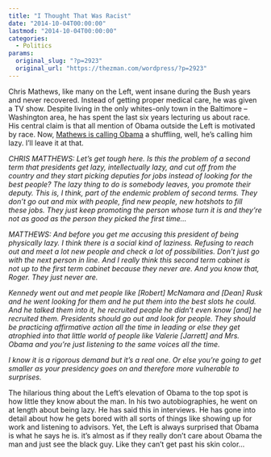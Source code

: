 ```yaml
---
title: "I Thought That Was Racist"
date: "2014-10-04T00:00:00"
lastmod: "2014-10-04T00:00:00"
categories:
  - Politics
params:
  original_slug: "?p=2923"
  original_url: "https://thezman.com/wordpress/?p=2923"
---
```


Chris Mathews, like many on the Left, went insane during the Bush years
and never recovered. Instead of getting proper medical care, he was
given a TV show. Despite living in the only whites-only town in the
Baltimore – Washington area, he has spent the last six years lecturing
us about race. His central claim is that all mention of Obama outside
the Left is motivated by race. Now, <a
href="http://www.realclearpolitics.com/video/2014/10/01/chris_matthews_obama_getting_intellectually_lazy_atrophied_by_people_like_valerie_jarrett_michelle_obama.html"
rel="noopener" target="_blank">Mathews is calling Obama</a> a shuffling,
well, he’s calling him lazy. I’ll leave it at that.

*CHRIS MATTHEWS: Let’s get tough here. Is this the problem of a second
term that presidents get lazy, intellectually lazy, and cut off from the
country and they start picking deputies for jobs instead of looking for
the best people? The lazy thing to do is somebody leaves, you promote
their deputy. This is, I think, part of the endemic problem of second
terms. They don’t go out and mix with people, find new people, new
hotshots to fill these jobs. They just keep promoting the person whose
turn it is and they’re not as good as the person they picked the first
time…*

*MATTHEWS: And before you get me accusing this president of being
physically lazy. I think there is a social kind of laziness. Refusing to
reach out and meet a lot new people and check a lot of possibilities.
Don’t just go with the next person in line. And I really think this
second term cabinet is not up to the first term cabinet because they
never are. And you know that, Roger. They just never are.*

*Kennedy went out and met people like \[Robert\] McNamara and \[Dean\]
Rusk and he went looking for them and he put them into the best slots he
could. And he talked them into it, he recruited people he didn’t even
know \[and\] he recruited them. Presidents should go out and look for
people. They should be practicing affirmative action all the time in
leading or else they get atrophied into that little world of people like
Valerie \[Jarrett\] and Mrs. Obama and you’re just listening to the same
voices all the time.*

*I know it is a rigorous demand but it’s a real one. Or else you’re
going to get smaller as your presidency goes on and therefore more
vulnerable to surprises.*

The hilarious thing about the Left’s elevation of Obama to the top spot
is how little they know about the man. In his two autobiographies, he
went on at length about being lazy. He has said this in interviews. He
has gone into detail about how he gets bored with all sorts of things
like showing up for work and listening to advisors. Yet, the Left is
always surprised that Obama is what he says he is. it’s almost as if
they really don’t care about Obama the man and just see the black guy.
Like they can’t get past his skin color…
